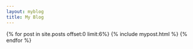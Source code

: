 ```yaml
---
layout: myblog
title: My Blog
---
```


<section class="section">
  <div class="container">
    <div class="row">
      {% for post in site.posts offset:0 limit:6%} <!--이 post가 읽어들인 마크다운파일-->
      {% include mypost.html %}
      {% endfor %}
    </div>
  <div id="feed"></div>
  <script>
    fetch('https://velogfeed.vercel.app/api/feed?username=dksduddnr33')
      .then(res => res.json())
      .then(feed => {
        let html = '';
        for (let i = 0; i < feed.items.length; i++) {
          const item = feed.items[i];
          html += `<div>
                      <a href="${item.link}">${item.title}</a>
                      <p>${item.contentSnippet}</p>
                   </div>`;
        }
        document.getElementById('feed').innerHTML = html;
      });
  </script>
  </div>
</section>
